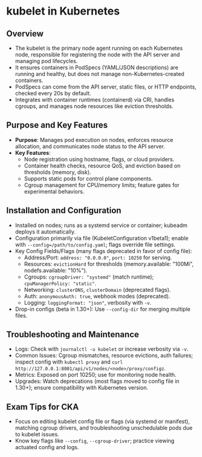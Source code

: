 # kubelet in Kubernetes

## Overview
- The kubelet is the primary node agent running on each Kubernetes node, responsible for registering the node with the API server and managing pod lifecycles.
- It ensures containers in PodSpecs (YAML/JSON descriptions) are running and healthy, but does not manage non-Kubernetes-created containers.
- PodSpecs can come from the API server, static files, or HTTP endpoints, checked every 20s by default.
- Integrates with container runtimes (containerd) via CRI, handles cgroups, and manages node resources like eviction thresholds.

## Purpose and Key Features
- **Purpose**: Manages pod execution on nodes, enforces resource allocation, and communicates node status to the API server.
- **Key Features**:
  - Node registration using hostname, flags, or cloud providers.
  - Container health checks, resource QoS, and eviction based on thresholds (memory, disk).
  - Supports static pods for control plane components.
  - Cgroup management for CPU/memory limits; feature gates for experimental behaviors.

## Installation and Configuration
- Installed on nodes; runs as a systemd service or container; kubeadm deploys it automatically.
- Configuration primarily via file (KubeletConfiguration v1beta1); enable with `--config=/path/to/config.yaml`; flags override file settings.
- Key Config Fields/Flags (many flags deprecated in favor of config file):
  - Address/Port: `address: "0.0.0.0"`, `port: 10250` for serving.
  - Resources: `evictionHard` for thresholds (memory.available: "100Mi", nodefs.available: "10%").
  - Cgroups: `cgroupDriver: "systemd"` (match runtime); `cpuManagerPolicy: "static"`.
  - Networking: `clusterDNS`, `clusterDomain` (deprecated flags).
  - Auth: `anonymousAuth: true`, webhook modes (deprecated).
  - Logging: `loggingFormat: "json"`, verbosity with `-v`.
- Drop-in configs (beta in 1.30+): Use `--config-dir` for merging multiple files.

## Troubleshooting and Maintenance
- Logs: Check with `journalctl -u kubelet` or increase verbosity via `-v`.
- Common Issues: Cgroup mismatches, resource evictions, auth failures; inspect config with `kubectl proxy` and `curl http://127.0.0.1:8001/api/v1/nodes/<node>/proxy/configz`.
- Metrics: Exposed on port 10250; use for monitoring node health.
- Upgrades: Watch deprecations (most flags moved to config file in 1.30+); ensure compatibility with Kubernetes version.

## Exam Tips for CKA
- Focus on editing kubelet config file or flags (via systemd or manifest), matching cgroup drivers, and troubleshooting unschedulable pods due to kubelet issues.
- Know key flags like `--config`, `--cgroup-driver`; practice viewing actuated config and logs.


